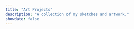 ```yaml
---
title: "Art Projects"
description: "A collection of my sketches and artwork."
showdate: false
---
```

<br>